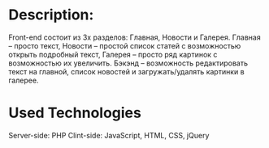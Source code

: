 # Description:

Front-end состоит из 3х разделов: Главная, Новости и Галерея. Главная – просто текст, Новости – простой список статей с возможностью открыть подробный текст,  Галерея – просто ряд картинок с возможностью их увеличить.
Бэкэнд – возможность редактировать текст на главной, список новостей и загружать/удалять картинки в галерее.

# Used Technologies
Server-side: PHP
Clint-side: JavaScript, HTML, CSS, jQuery

